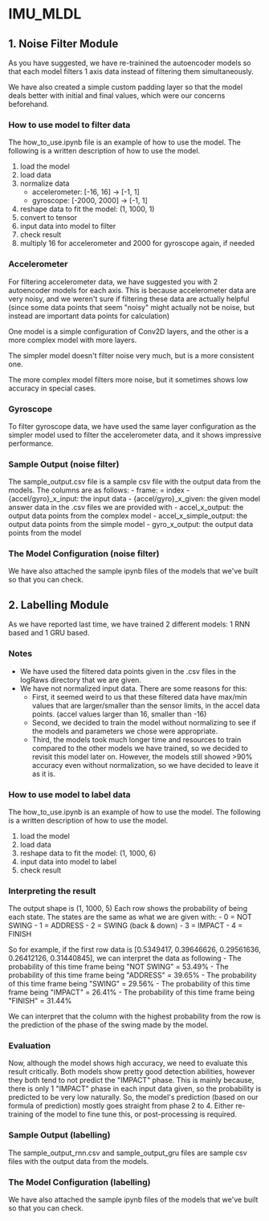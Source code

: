 # IMU_MLDL

## 1. Noise Filter Module

As you have suggested, we have re-trainined the autoencoder models so that each model filters 1 axis data instead of filtering them simultaneously.

We have also created a simple custom padding layer so that the model deals better with initial and final values, which were our concerns beforehand.

### How to use model to filter data

The how_to_use.ipynb file is an example of how to use the model.
The following is a written description of how to use the model.

1. load the model
2. load data
3. normalize data
    - accelerometer: [-16, 16] -> [-1, 1]
    - gyroscope: [-2000, 2000] -> [-1, 1]
4. reshape data to fit the model: (1, 1000, 1)
5. convert to tensor
6. input data into model to filter
7. check result
8. multiply 16 for accelerometer and 2000 for gyroscope again, if needed

### Accelerometer

For filtering accelerometer data, we have suggested you with 2 autoencoder models for each axis. This is because accelerometer data are very noisy, and we weren't sure if filtering these data are actually helpful (since some data points that seem "noisy" might actually not be noise, but instead are important data points for calculation)

One model is a simple configuration of Conv2D layers, and the other is a more complex model with more layers.

The simpler model doesn't filter noise very much, but is a more consistent one.

The more complex model filters more noise, but it sometimes shows low accuracy in special cases.

### Gyroscope

To filter gyroscope data, we have used the same layer configuration as the simpler model used to filter the accelerometer data, and it shows impressive performance.

### Sample Output (noise filter)

The sample_output.csv file is a sample csv file with the output data from the models.
The columns are as follows:
    - frame: = index
    - {accel/gyro}_x_input: the input data
    - {accel/gyro}_x_given: the given model answer data in the .csv files we are provided with
    - accel_x_output: the output data points from the complex model
    - accel_x_simple_output: the output data points from the simple model
    - gyro_x_output: the output data points from the model

### The Model Configuration (noise filter)

We have also attached the sample ipynb files of the models that we've built so that you can check.

## 2. Labelling Module

As we have reported last time, we have trained 2 different models: 1 RNN based and 1 GRU based.

### Notes

- We have used the filtered data points given in the .csv files in the logRaws directory that we are given.
- We have not normalized input data. There are some reasons for this:
  - First, it seemed weird to us that these filtered data have max/min values that are larger/smaller than the sensor limits, in the accel data points. (accel values larger than 16, smaller than -16)
  - Second, we decided to train the model without normalizing to see if the models and parameters we chose were appropriate.
  - Third, the models took much longer time and resources to train compared to the other models we have trained, so we decided to revisit this model later on. However, the models still showed >90% accuracy even without normalization, so we have decided to leave it as it is.

### How to use model to label data

The how_to_use.ipynb is an example of how to use the model.
The following is a written description of how to use the model.

1. load the model
2. load data
3. reshape data to fit the model: (1, 1000, 6)
4. input data into model to label
5. check result

### Interpreting the result

The output shape is (1, 1000, 5)
Each row shows the probability of being each state.
The states are the same as what we are given with:
    - 0 = NOT SWING
    - 1 = ADDRESS
    - 2 = SWING (back & down)
    - 3 = IMPACT
    - 4 = FINISH

So for example, if the first row data is [0.5349417, 0.39646626, 0.29561636, 0.26412126, 0.31440845], we can interpret the data as following
    - The probability of this time frame being "NOT SWING" = 53.49%
    - The probability of this time frame being "ADDRESS" = 39.65%
    - The probability of this time frame being "SWING" = 29.56%
    - The probability of this time frame being "IMPACT" = 26.41%
    - The probability of this time frame being "FINISH" = 31.44%

We can interpret that the column with the highest probability from the row is the prediction of the phase of the swing made by the model.

### Evaluation

Now, although the model shows high accuracy, we need to evaluate this result critically.
Both models show pretty good detection abilities, however they both tend to not predict the "IMPACT" phase. This is mainly because, there is only 1 "IMPACT" phase in each input data given, so the probability is predicted to be very low naturally. So, the model's prediction (based on our formula of prediction) mostly goes straight from phase 2 to 4. Either re-training of the model to fine tune this, or post-processing is required.

### Sample Output (labelling)

The sample_output_rnn.csv and sample_output_gru files are sample csv files with the output data from the models.

### The Model Configuration (labelling)

We have also attached the sample ipynb files of the models that we've built so that you can check.
